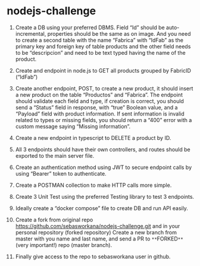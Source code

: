 # nodejs-challenge


1. Create a DB using your preferred DBMS. Field “Id” should be auto-incremental, properties should be the same as on image. And you need to create a second table with the name “Fabrica” with “IdFab” as the primary key and foreign key of table products and the other field needs to be “descripcion” and need to be text typed having the name of the product.
2. Create and endpoint in node.js to GET all products grouped by FabricID (“IdFab”)
3. Create another endpoint, POST, to create a new product, it should insert a new
product on the table “Productos” and “Fabrica”. The endpoint should validate each field and type, if creation is correct, you should send a “Status” field in response, with “true” Boolean value, and a “Payload” field with product information. If sent information is invalid related to types or missing fields, you should return a “400” error with a custom message saying “Missing information”.
4. Create a new endpoint in typescript to DELETE a product by ID.
5. All 3 endpoints should have their own controllers, and routes should be exported to
the main server file.
6. Create an authentication method using JWT to secure endpoint calls by using
“Bearer” token to authenticate.
7. Create a POSTMAN collection to make HTTP calls more simple.
8. Create 3 Unit Test using the preferred Testing library to test 3 endpoints.
9. Ideally create a “docker compose” file to create DB and run API easily.
10. Create a fork from original repo
https://github.com/sebasworkana/nodejs-challenge.git and in your personal repository (forked repository) Create a new branch from master with you name and last name, and send a PR to `**`FORKED`**`(very important!) repo (master branch).
 
11. Finally give access to the repo to sebasworkana user in github.
